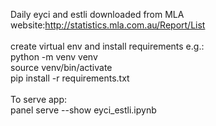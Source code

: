Daily eyci and estli downloaded from MLA website:http://statistics.mla.com.au/Report/List<br><br>
create virtual env and install requirements e.g.:<br>
python -m venv venv<br>
source venv/bin/activate<br>
pip install -r requirements.txt<br><br>
To serve app:<br>
panel serve --show eyci_estli.ipynb

